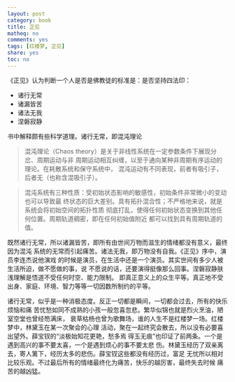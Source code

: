 ```yaml
---
layout: post
category: book
title: 正见
matheq: no
comments: yes
tags: [红楼梦, 正见]
share: yes
toc: no
---
```


《正见》认为判断一个人是否是佛教徒的标准是：是否坚持四法印：

- 诸行无常
- 诸漏皆苦
- 诸法无我
- 涅磐寂静

书中解释颇有些科学道理。诸行无常，即混沌理论

> 混沌理论（Chaos theory）是关于非线性系统在一定参数条件下展现分岔、周期运动与非
> 周期运动相互纠缠，以至于通向某种非周期有序运动的理论。在耗散系统和保守系统中，
> 混沌运动有不同表现，前者有吸引子，后者无（也称含混吸引子）。

> 混沌系统有三种性质：受初始状态影响的敏感性，初始条件非常微小的变动也可以导致最
> 终状态的巨大差别。具有拓扑混合性；不严格地来说，就是系统会将初始空间的拓扑性质
> 彻底打乱，使得任何初始状态变换到其他任何位置。周期轨道稠密，即在任何初始值附近
> 都可以找到具有周期轨道的值。

既然诸行无常，所以诸漏皆苦，即所有由世间万物而滋生的情绪都没有意义，最终因为混沌
系统的无常而引起痛苦。诸法无我，即万物没有自我。《正见》序中，演员李连杰说他演戏
的时候是演员，在生活中还是一个演员。其实世间有多少人被生活所迫，做不愿做的事，说
不愿说的话，还要演得挺像那么回事。涅磐寂静肤浅理解是悟道不受任何时空、能力限制。
即真正意义上的众生平等。真正地不受出身、家庭、环境、智力等等一切因数所制约的平等。

诸行无常，似乎是一种消极态度。反正一切都是瞬间，一切都会过去，所有的快乐烦恼和痛
苦忧愁如同不成熟的小孩一般忽喜忽悲。繁华似锦也就是烈火烹油，陋室空堂也曾经笏满床，
衰草枯杨也曾为歌舞场，谁的人生不是红楼梦一场。红楼梦中，林黛玉在某一次聚会的心理
活动，聚在一起终究会散去，所以没有必要喜出望外。薛宝钗的“淡极始知花更艳，愁多焉
得玉无痕”也印证了前两条。一个是遇到高兴的事不要太喜，一个是遇到烦心的事不要太悲
伤。林黛玉经历了双亲离去，寄人篱下，经历太多的悲伤。薛宝钗这些都没有经历过，富足
无忧所以相对比较乐观。不过最后所有的情绪最终化为痛苦，快乐的越厉害，最终失去时候
痛苦的越凶猛。
